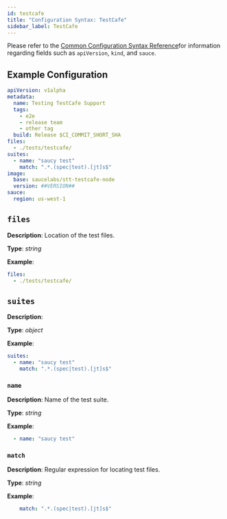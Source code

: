 ```yaml
---
id: testcafe
title: "Configuration Syntax: TestCafe"
sidebar_label: TestCafe
---
```


Please refer to the [Common Configuration Syntax Reference](/testrunner-toolkit/configuration#common-syntax-reference)for information regarding fields such as `apiVersion`, `kind`, and `sauce`.

## Example Configuration

```yaml
apiVersion: v1alpha
metadata:
  name: Testing TestCafe Support
  tags:
    - e2e
    - release team
    - other tag
  build: Release $CI_COMMIT_SHORT_SHA
files:
  - ./tests/testcafe/
suites:
  - name: "saucy test"
    match: ".*.(spec|test).[jt]s$"
image:
  base: saucelabs/stt-testcafe-node
  version: ##VERSION##
sauce:
  region: us-west-1
```

## `files`

__Description__: Location of the test files.

__Type__: *string*

__Example__:
```yaml
files:
  - ./tests/testcafe/
```

## `suites`

__Description__:

__Type__: *object*

__Example__:
```yaml
suites:
  - name: "saucy test"
    match: ".*.(spec|test).[jt]s$"
```

### `name`

__Description__: Name of the test suite.

__Type__: *string*

__Example__:
```yaml
  - name: "saucy test"
```

### `match`

__Description__: Regular expression for locating test files.

__Type__: *string*

__Example__:
```yaml
    match: ".*.(spec|test).[jt]s$"
```